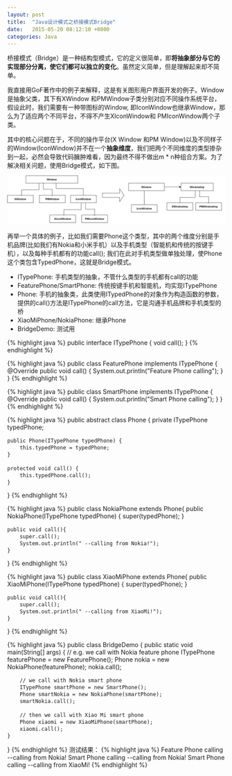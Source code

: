 ```yaml
---
layout: post
title:  "Java设计模式之桥接模式Bridge"
date:   2015-05-20 08:12:10 +0800
categories: Java
--- 
```


桥接模式（Bridge）是一种结构型模式，它的定义很简单，即**将抽象部分与它的实现部分分离，使它们都可以独立的变化**。虽然定义简单，但是理解起来却不简单。

我直接用GoF著作中的例子来解释，这是有关图形用户界面开发的例子。Window是抽象父类，其下有XWindow 和PMWindow子类分别对应不同操作系统平台，假设此时，我们需要有一种带图标的Window, 即IconWindow也继承Window，那么为了适应两个不同平台，不得不产生XIconWindow和 PMIconWindow两个子类。

其中的核心问题在于，不同的操作平台(X Window 和PM Window)以及不同样子的Window(IconWindow)并不在一个**抽象维度**，我们把两个不同维度的类型掺杂到一起，必然会导致代码臃肿难看，因为最终不得不做出m * n种组合方案。为了解决相关问题，使用Bridge模式，如下图。

![pic](/images/2015-05-20-bridge.png)

再举一个具体的例子，比如我们需要Phone这个类型，其中的两个维度分别是手机品牌(比如我们有Nokia和小米手机）以及手机类型（智能机和传统的按键手机），以及每种手机都有的功能call(); 我们在此对手机类型做单独处理，使Phone这个类包含TypedPhone，这就是Bridge模式。

* ITypePhone: 手机类型的抽象，不管什么类型的手机都有call的功能
* FeaturePhone/SmartPhone: 传统按键手机和智能机，均实现ITypePhone
* Phone: 手机的抽象类，此类使用ITypedPhone的对象作为构造函数的参数，提供的call()方法是ITypePhone的call方法，它是沟通手机品牌和手机类型的桥
* XiaoMiPhone/NokiaPhone: 继承Phone
* BridgeDemo: 测试用

{% highlight java %}
public interface ITypePhone {
    void call();
}
{% endhighlight %}

{% highlight java %}
public class FeaturePhone implements ITypePhone {
    @Override
    public void call() {
        System.out.println("Feature Phone calling");
    }
}
{% endhighlight %}

{% highlight java %}
public class SmartPhone implements ITypePhone {
    @Override
    public void call() {
        System.out.println("Smart Phone calling");
    }
}
{% endhighlight %}

{% highlight java %}
public abstract class Phone {
    private ITypePhone typedPhone;

    public Phone(ITypePhone typedPhone) {
        this.typedPhone = typedPhone;
    }

    protected void call() {
        this.typedPhone.call();
    }
}
{% endhighlight %}

{% highlight java %}
public class NokiaPhone extends Phone{
    public NokiaPhone(ITypePhone typedPhone) {
        super(typedPhone);
    }

    public void call(){
        super.call();
        System.out.println(" --calling from Nokia!");
    }
}
{% endhighlight %}

{% highlight java %}
public class XiaoMiPhone extends Phone{
    public XiaoMiPhone(ITypePhone typedPhone) {
        super(typedPhone);
    }

    public void call(){
        super.call();
        System.out.println(" --calling from XiaoMi!");
    }
}
{% endhighlight %}

{% highlight java %}
public class BridgeDemo {
    public static void main(String[] args) {
        // e.g. we call with Nokia feature phone
        ITypePhone featurePhone = new FeaturePhone();
        Phone nokia = new NokiaPhone(featurePhone);
        nokia.call();

        // we call with Nokia smart phone
        ITypePhone smartPhone = new SmartPhone();
        Phone smartNokia = new NokiaPhone(smartPhone);
        smartNokia.call();

        // then we call with Xiao Mi smart phone
        Phone xiaomi = new XiaoMiPhone(smartPhone);
        xiaomi.call();
    }
}
{% endhighlight %}
测试结果：
{% highlight java %}
Feature Phone calling
 --calling from Nokia!
Smart Phone calling
 --calling from Nokia!
Smart Phone calling
 --calling from XiaoMi!
 {% endhighlight %}
 